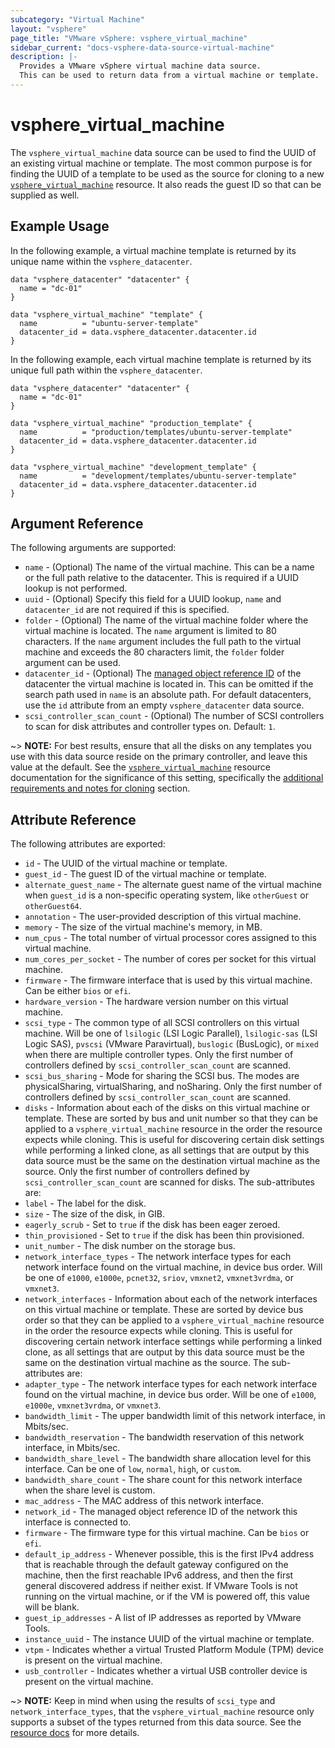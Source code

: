 ```yaml
---
subcategory: "Virtual Machine"
layout: "vsphere"
page_title: "VMware vSphere: vsphere_virtual_machine"
sidebar_current: "docs-vsphere-data-source-virtual-machine"
description: |-
  Provides a VMware vSphere virtual machine data source.
  This can be used to return data from a virtual machine or template.
---
```


# vsphere_virtual_machine

The `vsphere_virtual_machine` data source can be used to find the UUID of an
existing virtual machine or template. The most common purpose is for finding the
UUID of a template to be used as the source for cloning to a new
[`vsphere_virtual_machine`][docs-virtual-machine-resource] resource. It also
reads the guest ID so that can be supplied as well.

[docs-virtual-machine-resource]: /docs/providers/vsphere/r/virtual_machine.html

## Example Usage

In the following example, a virtual machine template is returned by its unique
name within the `vsphere_datacenter`.

```hcl
data "vsphere_datacenter" "datacenter" {
  name = "dc-01"
}

data "vsphere_virtual_machine" "template" {
  name          = "ubuntu-server-template"
  datacenter_id = data.vsphere_datacenter.datacenter.id
}
```

In the following example, each virtual machine template is returned by its
unique full path within the `vsphere_datacenter`.

```hcl
data "vsphere_datacenter" "datacenter" {
  name = "dc-01"
}

data "vsphere_virtual_machine" "production_template" {
  name          = "production/templates/ubuntu-server-template"
  datacenter_id = data.vsphere_datacenter.datacenter.id
}

data "vsphere_virtual_machine" "development_template" {
  name          = "development/templates/ubuntu-server-template"
  datacenter_id = data.vsphere_datacenter.datacenter.id
}
```

## Argument Reference

The following arguments are supported:

- `name` - (Optional) The name of the virtual machine. This can be a name or the
  full path relative to the datacenter. This is required if a UUID lookup is not
  performed.
- `uuid` - (Optional) Specify this field for a UUID lookup, `name` and
  `datacenter_id` are not required if this is specified.
- `folder` - (Optional) The name of the virtual machine folder where the virtual
  machine is located. The `name` argument is limited to 80 characters. If the
  `name` argument includes the full path to the virtual machine and exceeds the
  80 characters limit, the `folder` folder argument can be used.
- `datacenter_id` - (Optional) The [managed object reference
  ID][docs-about-morefs] of the datacenter the virtual machine is located in.
  This can be omitted if the search path used in `name` is an absolute path. For
  default datacenters, use the `id` attribute from an empty `vsphere_datacenter`
  data source.
- `scsi_controller_scan_count` - (Optional) The number of SCSI controllers to
  scan for disk attributes and controller types on. Default: `1`.

[docs-about-morefs]: /docs/providers/vsphere/index.html#use-of-managed-object-references-by-the-vsphere-provider

~> **NOTE:** For best results, ensure that all the disks on any templates you
use with this data source reside on the primary controller, and leave this value
at the default. See the
[`vsphere_virtual_machine`][docs-virtual-machine-resource] resource
documentation for the significance of this setting, specifically the
[additional requirements and notes for cloning][docs-virtual-machine-resource-cloning]
section.

[docs-virtual-machine-resource-cloning]: /docs/providers/vsphere/r/virtual_machine.html#additional-requirements-and-notes-for-cloning

## Attribute Reference

The following attributes are exported:

- `id` - The UUID of the virtual machine or template.
- `guest_id` - The guest ID of the virtual machine or template.
- `alternate_guest_name` - The alternate guest name of the virtual machine when
  `guest_id` is a non-specific operating system, like `otherGuest` or
  `otherGuest64`.
- `annotation` - The user-provided description of this virtual machine.
- `memory` - The size of the virtual machine's memory, in MB.
- `num_cpus` - The total number of virtual processor cores assigned to this
  virtual machine.
- `num_cores_per_socket` - The number of cores per socket for this virtual
  machine.
- `firmware` - The firmware interface that is used by this virtual machine. Can
  be either `bios` or `efi`.
- `hardware_version` - The hardware version number on this virtual machine.
- `scsi_type` - The common type of all SCSI controllers on this virtual machine.
  Will be one of `lsilogic` (LSI Logic Parallel), `lsilogic-sas` (LSI Logic
  SAS), `pvscsi` (VMware Paravirtual), `buslogic` (BusLogic), or `mixed` when
  there are multiple controller types. Only the first number of controllers
  defined by `scsi_controller_scan_count` are scanned.
- `scsi_bus_sharing` - Mode for sharing the SCSI bus. The modes are
  physicalSharing, virtualSharing, and noSharing. Only the first number of
  controllers defined by `scsi_controller_scan_count` are scanned.
- `disks` - Information about each of the disks on this virtual machine or
  template. These are sorted by bus and unit number so that they can be applied
  to a `vsphere_virtual_machine` resource in the order the resource expects
  while cloning. This is useful for discovering certain disk settings while
  performing a linked clone, as all settings that are output by this data source
  must be the same on the destination virtual machine as the source. Only the
  first number of controllers defined by `scsi_controller_scan_count` are
  scanned for disks. The sub-attributes are:
- `label` - The label for the disk.
- `size` - The size of the disk, in GIB.
- `eagerly_scrub` - Set to `true` if the disk has been eager zeroed.
- `thin_provisioned` - Set to `true` if the disk has been thin provisioned.
- `unit_number` - The disk number on the storage bus.
- `network_interface_types` - The network interface types for each network
  interface found on the virtual machine, in device bus order. Will be one of
  `e1000`, `e1000e`, `pcnet32`, `sriov`, `vmxnet2`, `vmxnet3vrdma`, or
  `vmxnet3`.
- `network_interfaces` - Information about each of the network interfaces on
  this virtual machine or template. These are sorted by device bus order so that
  they can be applied to a `vsphere_virtual_machine` resource in the order the
  resource expects while cloning. This is useful for discovering certain network
  interface settings while performing a linked clone, as all settings that are
  output by this data source must be the same on the destination virtual machine
  as the source. The sub-attributes are:
- `adapter_type` - The network interface types for each network interface found
  on the virtual machine, in device bus order. Will be one of `e1000`,
  `e1000e`, `vmxnet3vrdma`, or `vmxnet3`.
- `bandwidth_limit` - The upper bandwidth limit of this network interface,
  in Mbits/sec.
- `bandwidth_reservation` - The bandwidth reservation of this network
  interface, in Mbits/sec.
- `bandwidth_share_level` - The bandwidth share allocation level for this
  interface. Can be one of `low`, `normal`, `high`, or `custom`.
- `bandwidth_share_count` - The share count for this network interface when the
  share level is custom.
- `mac_address` - The MAC address of this network interface.
- `network_id` - The managed object reference ID of the network this interface
  is connected to.
- `firmware` - The firmware type for this virtual machine. Can be `bios` or
  `efi`.
- `default_ip_address` - Whenever possible, this is the first IPv4 address that
  is reachable through the default gateway configured on the machine, then the
  first reachable IPv6 address, and then the first general discovered address if
  neither exist. If VMware Tools is not running on the virtual machine, or if
  the VM is powered off, this value will be blank.
- `guest_ip_addresses` - A list of IP addresses as reported by VMware Tools.
- `instance_uuid` - The instance UUID of the virtual machine or template.
- `vtpm` - Indicates whether a virtual Trusted Platform Module (TPM) device is
  present on the virtual machine.
- `usb_controller` - Indicates whether a virtual USB controller device is
  present on the virtual machine.

~> **NOTE:** Keep in mind when using the results of `scsi_type` and
`network_interface_types`, that the `vsphere_virtual_machine` resource only
supports a subset of the types returned from this data source. See the
[resource docs][docs-virtual-machine-resource] for more details.
